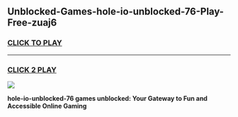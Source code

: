 
## Unblocked-Games-hole-io-unblocked-76-Play-Free-zuaj6
<h3>
<a href="https://premium76.site?title=hole-io-unblocked-76&ref=15A">CLICK TO PLAY</a></h3>
<hr>

<h3>
<a href="https://premium76.site?title=hole-io-unblocked-76&ref=15A">CLICK 2 PLAY</a>
  
</h3>

<a href="https://premium76.site?title=hole-io-unblocked-76&ref=15A"><img src="https://clearcache.store/games.png"></a>


**hole-io-unblocked-76 games unblocked: Your Gateway to Fun and Accessible Online Gaming**
